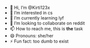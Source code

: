 - 👋 Hi, I’m @Kirti123x
- 👀 I’m interested in cs
- 🌱 I’m currently learning lyf
- 💞️ I’m looking to collaborate on reddit
- 📫 How to reach me, this is **the** task
- 😄 Pronouns: she/her
- ⚡ Fun fact: too dumb to exist
